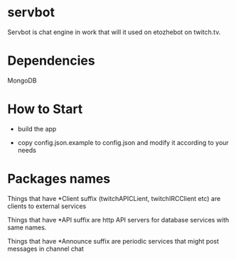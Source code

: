 # servbot

Servbot is chat engine in work that will it used on etozhebot on twitch.tv.


# Dependencies

MongoDB

# How to Start 

* build the app 

* copy config.json.example to config.json and modify it according to your needs

# Packages names

Things that have *Client suffix (twitchAPICLient, twitchIRCClient etc) are clients to external services

Things that have *API suffix are http API servers for database services with same names.

Things that have *Announce suffix are periodic services that might post messages in channel chat